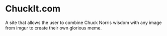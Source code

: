 # ChuckIt.com
A site that allows the user to combine Chuck Norris wisdom with any image from imgur to create their own glorious meme. 
